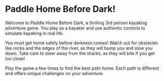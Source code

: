 # Paddle Home Before Dark!

Welcome to Paddle Home Before Dark, a thrilling 3rd person kayaking adventure game. You play as a kayaker and use authentic controls to simulate kayaking in real life. 

You must get home safely before darkness comes! Watch out for obstacles like rocks and the edges of the river, as they will bump you and slow you down. Take care to steer away from the sharks, as they will bite if you get too close!

Play the game a few times to find the best path home. Each path is different and offers unique challenges on your adventure.
